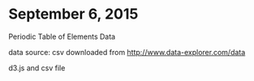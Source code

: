 # September 6, 2015

Periodic Table of Elements Data

data source: csv downloaded from http://www.data-explorer.com/data  


d3.js and csv file


